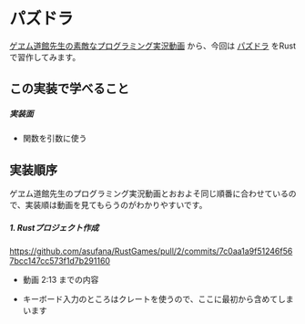 # パズドラ

[ゲヱム道館先生の素敵なプログラミング実況動画](https://www.youtube.com/channel/UCj3K2Xy0nQr3Jdc0nd-8zQw) から、今回は [パズドラ](https://www.youtube.com/watch?v=WUHzFk5X-aQ) をRustで習作してみます。



## この実装で学べること

##### 実装面

- 関数を引数に使う



## 実装順序

ゲヱム道館先生のプログラミング実況動画とおおよそ同じ順番に合わせているので、実装順は動画を見てもらうのがわかりやすいです。

##### 1. Rustプロジェクト作成

https://github.com/asufana/RustGames/pull/2/commits/7c0aa1a9f51246f567bcc147cc573f1d7b291160

- 動画 2:13 までの内容

- キーボード入力のところはクレートを使うので、ここに最初から含めてしまいます









